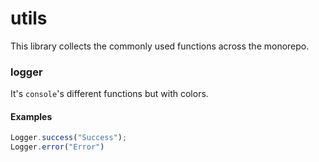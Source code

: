 # utils
This library collects the commonly used functions across the monorepo.

### logger
It's `console`'s different functions but with colors.  
#### Examples 
```ts
Logger.success("Success"); 
Logger.error("Error")
```

